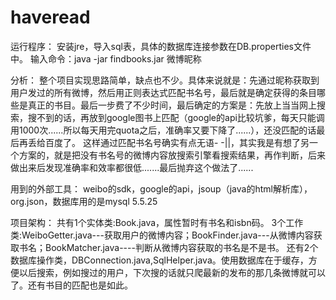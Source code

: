 haveread
========

运行程序：
安装jre，导入sql表，具体的数据库连接参数在DB.properties文件中。
输入命令：java -jar findbooks.jar 微博昵称





分析：
    整个项目实现思路简单，缺点也不少。具体来说就是：先通过昵称获取到用户发过的所有微博，然后用正则表达式匹配书名号，最后就是确定获得的条目哪些是真正的书目。最后一步费了不少时间，最后确定的方案是：先放上当当网上搜索，搜不到的话，再放到google图书上匹配（google的api比较坑爹，每天只能调用1000次......所以每天用完quota之后，准确率又要下降了......），还没匹配的话最后再丢给百度了。
    这样通过匹配书名号确实有点无语- -||，其实我是有想了另一个方案的，就是把没有书名号的微博内容放搜索引擎看搜索结果，再作判断，后来做出来后发现准确率和效率都很低.......最后抛弃这个做法了......


用到的外部工具：
    weibo的sdk，google的api，jsoup（java的html解析库），org.json，数据库用的是mysql 5.5.25


项目架构：
    共有1个实体类:Book.java，属性暂时有书名和isbn码。
    3个工作类:WeiboGetter.java---获取用户的微博内容；BookFinder.java---从微博内容获取书名；BookMatcher.java----判断从微博内容获取的书名是不是书。
    还有2个数据库操作类，DBConnection.java,SqlHelper.java。使用数据库在于缓存，方便以后搜索，例如搜过的用户，下次搜的话就只爬最新的发布的那几条微博就可以了。还有书目的匹配也是如此。

